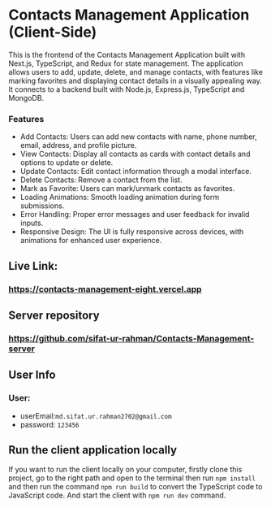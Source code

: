 # Contacts Management Application (Client-Side)

This is the frontend of the Contacts Management Application built with Next.js, TypeScript, and Redux for state management. The application allows users to add, update, delete, and manage contacts, with features like marking favorites and displaying contact details in a visually appealing way. It connects to a backend built with Node.js, Express.js, TypeScript and MongoDB.

### Features

- Add Contacts: Users can add new contacts with name, phone number, email, address, and profile picture.
- View Contacts: Display all contacts as cards with contact details and options to update or delete.
- Update Contacts: Edit contact information through a modal interface.
- Delete Contacts: Remove a contact from the list.
- Mark as Favorite: Users can mark/unmark contacts as favorites.
- Loading Animations: Smooth loading animation during form submissions.
- Error Handling: Proper error messages and user feedback for invalid inputs.
- Responsive Design: The UI is fully responsive across devices, with animations for enhanced user experience.

## Live Link:

### https://contacts-management-eight.vercel.app

## Server repository

### https://github.com/sifat-ur-rahman/Contacts-Management-server

## User Info

### User:

- userEmail:`md.sifat.ur.rahman2702@gmail.com`
- password: `123456`

## Run the client application locally

If you want to run the client locally on your computer, firstly clone this project, go to the right path and open to the terminal then run `npm install` and then run the command `npm run build` to convert the TypeScript code to JavaScript code. And start the client with `npm run dev` command.
